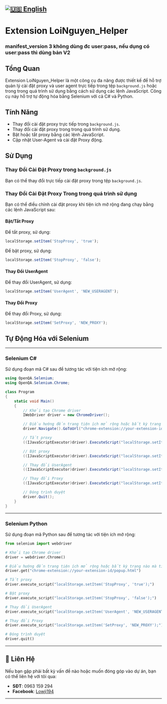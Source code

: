 [![🇺🇸 English](https://img.shields.io/badge/Language-English-blue?style=for-the-badge&logo=Google%20Translate)](README-EN.md)
---
# Extension LoiNguyen_Helper

### manifest_version 3 không dùng đc user:pass, nếu dụng có user:pass thì dùng bản V2

## Tổng Quan
Extension LoiNguyen_Helper là một công cụ đa năng được thiết kế để hỗ trợ quản lý cài đặt proxy và user agent trực tiếp trong tệp `background.js` hoặc trong trong quá trình sử dụng bằng cách sử dụng các lệnh JavaScript. Công cụ này hỗ trợ tự động hóa bằng Selenium với cả C# và Python.

## Tính Năng
- Thay đổi cài đặt proxy trực tiếp trong `background.js`.
- Thay đổi cài đặt proxy trong trong quá trình sử dụng.
- Bật hoặc tắt proxy bằng các lệnh JavaScript.
- Cập nhật User-Agent và cài đặt Proxy động.

## Sử Dụng

### Thay Đổi Cài Đặt Proxy trong `background.js`
Bạn có thể thay đổi trực tiếp cài đặt proxy trong tệp `background.js`.

### Thay Đổi Cài Đặt Proxy Trong trong quá trình sử dụng
Bạn có thể điều chỉnh cài đặt proxy khi tiện ích mở rộng đang chạy bằng các lệnh JavaScript sau:

#### Bật/Tắt Proxy
Để tắt proxy, sử dụng:
```js
localStorage.setItem('StopProxy', 'true');
```

Để bật proxy, sử dụng:
```js
localStorage.setItem('StopProxy', 'false');
```

#### Thay Đổi UserAgent
Để thay đổi UserAgent, sử dụng:
```js
localStorage.setItem('UserAgent', 'NEW_USERAGENT');
```

#### Thay Đổi Proxy
Để thay đổi Proxy, sử dụng:
```js
localStorage.setItem('SetProxy', 'NEW_PROXY');
```

## Tự Động Hóa với Selenium
---
### Selenium C#
Sử dụng đoạn mã C# sau để tương tác với tiện ích mở rộng:
```csharp
using OpenQA.Selenium;
using OpenQA.Selenium.Chrome;

class Program
{
    static void Main()
    {
        // Khởi tạo Chrome driver
        IWebDriver driver = new ChromeDriver();

        // Điều hướng đến trang tiện ích mở rộng hoặc bất kỳ trang nào mà tiện ích mở rộng đang hoạt động
        driver.Navigate().GoToUrl("chrome-extension://your-extension-id/popup.html");

        // Tắt proxy
        ((IJavaScriptExecutor)driver).ExecuteScript("localStorage.setItem('StopProxy', 'true');");

        // Bật proxy
        ((IJavaScriptExecutor)driver).ExecuteScript("localStorage.setItem('StopProxy', 'false');");

        // Thay đổi UserAgent
        ((IJavaScriptExecutor)driver).ExecuteScript("localStorage.setItem('UserAgent', 'NEW_USERAGENT');");

        // Thay đổi Proxy
        ((IJavaScriptExecutor)driver).ExecuteScript("localStorage.setItem('SetProxy', 'NEW_PROXY');");

        // Đóng trình duyệt
        driver.Quit();
    }
}
```
---
### Selenium Python
Sử dụng đoạn mã Python sau để tương tác với tiện ích mở rộng:
```python
from selenium import webdriver

# Khởi tạo Chrome driver
driver = webdriver.Chrome()

# Điều hướng đến trang tiện ích mở rộng hoặc bất kỳ trang nào mà tiện ích mở rộng đang hoạt động
driver.get("chrome-extension://your-extension-id/popup.html")

# Tắt proxy
driver.execute_script("localStorage.setItem('StopProxy', 'true');")

# Bật proxy
driver.execute_script("localStorage.setItem('StopProxy', 'false');")

# Thay đổi UserAgent
driver.execute_script("localStorage.setItem('UserAgent', 'NEW_USERAGENT');")

# Thay đổi Proxy
driver.execute_script("localStorage.setItem('SetProxy', 'NEW_PROXY');")

# Đóng trình duyệt
driver.quit()
```
---
## 📌 **Liên Hệ**

Nếu bạn gặp phải bất kỳ vấn đề nào hoặc muốn đóng góp vào dự án, bạn có thể liên hệ với tôi qua:

- **SĐT**: 0963 159 294
- **Facebook**: [Lowji194](https://www.facebook.com/Lowji194/)

---
